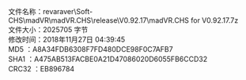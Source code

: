 文件名称：revaraver\Soft-CHS\madVR\madVR.CHS\release\V0.92.17\madVR.CHS for V0.92.17.7z  
文件大小：2025705 字节  
修改时间：2018年11月27日 04:39:45  
MD5     ：A8A34FDB6308F7FD480DCE98F0C7AFB7  
SHA1    ：A475AB513FACBE0A21D47086020D6055FB6CCD32  
CRC32   ：EB896784  
